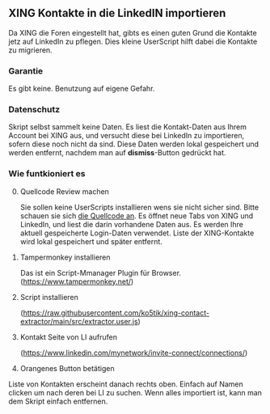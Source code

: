 ## XING Kontakte  in die LinkedIN importieren

Da XING die Foren eingestellt hat, gibts es einen guten Grund die Kontakte jetz auf LinkedIn zu pflegen.  Dies kleine 
UserScript hilft dabei die Kontakte zu migrieren. 

### Garantie

Es gibt keine. Benutzung auf eigene Gefahr. 

### Datenschutz

Skript selbst sammelt keine Daten. Es liest die Kontakt-Daten aus Ihrem Account bei XING aus, und versucht diese bei 
LinkedIn zu importieren, sofern diese noch nicht da sind. Diese Daten werden lokal gespeichert und werden entfernt, nachdem man auf **dismiss**-Button gedr&uuml;ckt hat. 

### Wie funtkioniert es

0.  Quellcode Review machen

     Sie sollen keine UserScripts installieren wens sie nicht sicher sind. Bitte schauen sie sich [die Quellcode an](https://github.com/ko5tik/xing-contact-extractor/blob/main/src/extractor.user.js).
     Es öffnet neue Tabs von XING und LinkedIn, und liest die darin vorhandene Daten aus. Es werden Ihre aktuell gespeicherte Login-Daten verwendet. Liste der XING-Kontakte wird lokal gespeichert und später entfernt.    
1.  Tampermonkey installieren

     Das ist ein Script-Mmanager Plugin für Browser.  (https://www.tampermonkey.net/)
2.   Script installieren 

     (https://raw.githubusercontent.com/ko5tik/xing-contact-extractor/main/src/extractor.user.js)
3. Kontakt Seite von LI aufrufen

     (https://www.linkedin.com/mynetwork/invite-connect/connections/)
4. Orangenes Button betätigen

Liste von Kontakten erscheint danach rechts oben. Einfach auf Namen clicken
um nach deren bei LI zu suchen. Wenn alles importiert ist, kann man dem Skript einfach entfernen. 


